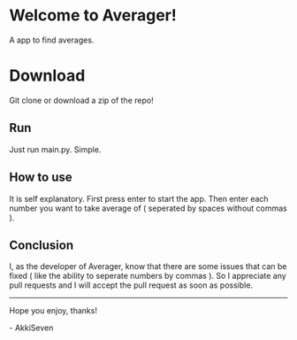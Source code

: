 
# Welcome to Averager!

A app to find averages.


# Download

Git clone or download a zip of the repo!

## Run

Just run main.py. Simple.

## How to use
It is self explanatory. First press enter to start the app. Then enter each number you want to take average of ( seperated by spaces without commas ).

## Conclusion
I, as the developer of Averager, know that there are some issues that can be fixed ( like the ability to seperate numbers by commas ). So I appreciate any pull requests and I will accept the pull request as soon as possible.
<hr>
Hope you enjoy, thanks!
<p>- AkkiSeven</p>